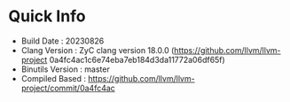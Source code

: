 # Quick Info
* Build Date : 20230826
* Clang Version : ZyC clang version 18.0.0 (https://github.com/llvm/llvm-project 0a4fc4ac1c6e74eba7eb184d3da11772a06df65f)
* Binutils Version : master
* Compiled Based : https://github.com/llvm/llvm-project/commit/0a4fc4ac

